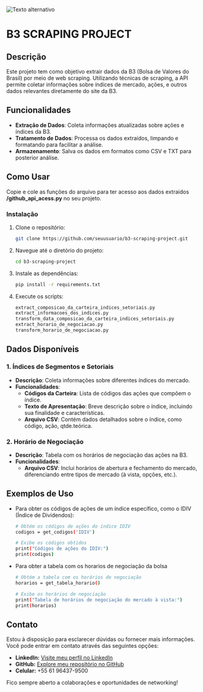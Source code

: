 ![Texto alternativo](https://logodownload.org/wp-content/uploads/2019/08/b3-logo-5.png)

# B3 SCRAPING PROJECT

## Descrição
Este projeto tem como objetivo extrair dados da B3 (Bolsa de Valores do Brasil) por meio de web scraping. Utilizando técnicas de scraping, a API permite coletar informações sobre índices de mercado, ações, e outros dados relevantes diretamente do site da B3.

## Funcionalidades

- **Extração de Dados**: Coleta informações atualizadas sobre ações e índices da B3.
- **Tratamento de Dados**: Processa os dados extraídos, limpando e formatando para facilitar a análise.
- **Armazenamento**: Salva os dados em formatos como CSV e TXT para posterior análise.

## Como Usar

Copie e cole as funções do arquivo para ter acesso aos dados extraidos **/github_api_acess.py** no seu projeto.

### Instalação

1. Clone o repositório:
   ```bash
   git clone https://github.com/seuusuario/b3-scraping-project.git

2. Navegue até o diretório do projeto:
    ```bash
    cd b3-scraping-project

3. Instale as dependências:
    ```bash
    pip install -r requirements.txt

4. Execute os scripts:
    ```bash
    extract_composicao_da_carteira_indices_setoriais.py
    extract_informacoes_dos_indices.py
    transform_data_composicao_da_carteira_indices_setoriais.py
    extract_horario_de_negociacao.py
    transform_horario_de_negociacao.py

## Dados Disponíveis

### 1. Índices de Segmentos e Setoriais
- **Descrição**: Coleta informações sobre diferentes índices do mercado.
- **Funcionalidades**:
  - **Códigos da Carteira**: Lista de códigos das ações que compõem o índice.
  - **Texto de Apresentação**: Breve descrição sobre o índice, incluindo sua finalidade e características.
  - **Arquivo CSV**: Contém dados detalhados sobre o índice, como código, ação, qtde.teórica.

### 2. Horário de Negociação
- **Descrição**: Tabela com os horários de negociação das ações na B3.
- **Funcionalidades**:
  - **Arquivo CSV**: Inclui horários de abertura e fechamento do mercado, diferenciando entre tipos de mercado (à vista, opções, etc.).

## Exemplos de Uso

- Para obter os códigos de ações de um índice específico, como o IDIV (Índice de Dividendos):
  
  ```bash
  # Obtém os códigos de ações do índice IDIV
  codigos = get_codigos('IDIV')
  
  # Exibe os códigos obtidos
  print("Códigos de ações do IDIV:")
  print(codigos)

- Para obter a tabela com os horarios de negociação da bolsa

  ```bash
  # Obtém a tabela com os horários de negociação
  horarios = get_tabela_horario()

  # Exibe os horários de negociação
  print("Tabela de horários de negociação do mercado à vista:")
  print(horarios)

## Contato

Estou à disposição para esclarecer dúvidas ou fornecer mais informações. Você pode entrar em contato através das seguintes opções:

- **LinkedIn:** [Visite meu perfil no LinkedIn](https://www.linkedin.com/in/seuperfil)
- **GitHub:** [Explore meu repositório no GitHub](https://github.com/rianlucascs)
- **Celular:** +55 61 96437-9500

Fico sempre aberto a colaborações e oportunidades de networking!
